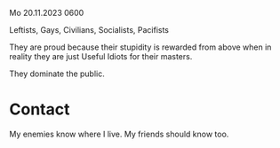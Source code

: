 Mo 20.11.2023 0600

Leftists, Gays, Civilians,
Socialists, Pacifists

They are proud
because their stupidity
is rewarded from above
when in reality
they are just Useful Idiots
for their masters.

They dominate the public.

# Contact

My enemies know where I live.
My friends should know too.
